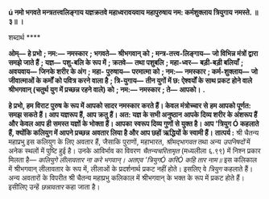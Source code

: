 **ú नमो भगवते मन्त्रतत्त्वलिङ्गाय यज्ञक्रतवे महाध्वरावयवाय महापुरुषाय नम: कर्मशुक्लाय त्रियुगाय** **नमस्ते. ॥ ३॥ ।** 

शब्दार्थ **** 

**ओम्—** **हे प्रभो** **; नम:—** **नमस्कार** **; भगवते—** **श्रीभगवान् को** **; मन्त्र-तत्त्व-लिङ्गाय—** **जो विभिन्न मंत्रों द्वारा समझे जाते हैं** **; यज्ञ—** **पशु-बलि के रूप में** **; क्रतवे—** **तथा पशुबलि** **; महा-ध्वर—** **बड़ी-बड़ी बलियाँ** **; अवयवाय—** **जिनके शरीर के अंग** **; महा-** **पुरुषाय—** **परमात्मा को** **; नम:—** **नमस्कार** **; कर्म-शुक्लाय—** **जो जीवात्माओं के कर्मों को पवित्र करने वाला है** **; त्रि-युगाय—** **तीन युगों में छ: ऐश्वर्यों के साथ प्रकट होने वाले श्रीभगवान् (चतुर्थ युग में प्रच्छन्न रहने वाले) को** **; नम:—** **नमस्कार** **; ते—** **आपको।** **.** 

**हे प्रभो, हम विराट पुरुष के रूप में आपको सादर नमस्कार करते हैं। केवल मंत्रोच्चार से** **हम आपको पूर्णत: समझ सकते हैं। आप यज्ञरूप हैं, आप क्रतु हैं। अत: यज्ञ के सभी अनुष्ठान** **आपके दिव्य शरीर के अंशरूप हैं और केवल आप ही समस्त यज्ञों के भोक्ता हैं। आपका** **स्वरूप दिव्य गुणों से युक्त है। आप 'त्रियुग Ó कहलाते हैं, क्योंकि कलियुग में आपने प्रच्छन्न** **अवतार लिया है और आप छहों ऋद्धियों के स्वामी हैं।** **तात्पर्य :** श्री चैतन्य महाप्रभु इस कलियुग के लिए अवतार हैं, जैसाकि पुराणों, महाभारत, *श्रीमद्भागवत* तथा अन्य *उपनिषदों* में अनेक स्थलों में पुष्टि हुई है। उनके आविर्भाव का विवरण *चैतन्यचरितामृत* (मध्यलीला ६.९९) में निश्न प्रकार मिलता है— *कलियुगे लीलावतार ना करे भगवान्।* *अतएव 'त्रियुगÓ करिÓ कहि तार नाम॥* इस कलिकाल में श्रीभगवान् लीलावतार के रूप में, लीलाओं के प्रदर्शनार्थ प्रकट नहीं होते। इसलिए वे *त्रियुग* कहलाते हैं। अन्य अवतारों के विपरीत श्री चैतन्य महाप्रभु कलिकाल में श्रीभगवान् के भक्त के रूप में प्रकट होते हैं। इसीलिए उन्हें *छन्नावतार* कहा जाता है।  